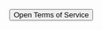 <!DOCTYPE html>
<html lang="en">
<head>
    <meta charset="UTF-8">
    <meta name="viewport" content="width=device-width, initial-scale=1.0">
    <title>Open Terms of Service</title>
</head>
<body>
    <button onclick="window.open('https://gemyessam.github.io/Terms-of-Service/Terms.html', '_blank')">
        Open Terms of Service
    </button>
</body>
</html>
